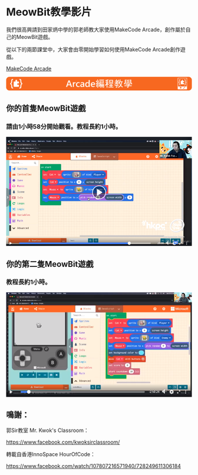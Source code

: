 # MeowBit教學影片

我們很高興請到田家炳中學的郭老師教大家使用MakeCode Arcade，創作屬於自己的MeowBit遊戲。

從以下的兩節課堂中，大家會由零開始學習如何使用MakeCode Arcade創作遊戲。

[MakeCode Arcade](https://arcade.makecode.com/)

![](./images/acbanner.png)

## 你的首隻MeowBit遊戲

### 請由1小時58分開始觀看。教程長約1小時。

[![](./images/hoc1.png)](https://fb.watch/1zfUhDGtv5/)

## 你的第二隻MeowBit遊戲

### 教程長約1小時。

[![](./images/hoc2.png)](https://fb.watch/1zfZrOvPtS/)

## 鳴謝：

郭Sir教室 Mr. Kwok's Classroom：

<https://www.facebook.com/kwoksirclassroom/>

轉載自香港InnoSpace HourOfCode：

<https://www.facebook.com/watch/107807216571940/728249611306184>

